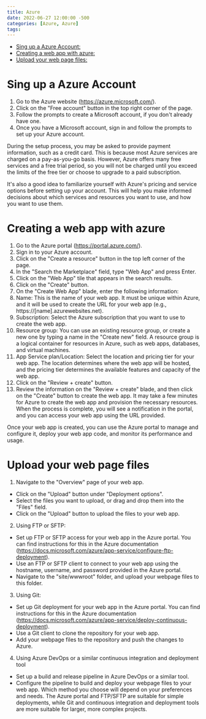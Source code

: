 ```yaml
---
title: Azure
date: 2022-06-27 12:00:00 -500
categories: [Azure, Azure]
tags: 
---
```


<!-- # Table of Contents
- [Set Up with azure account](#Sign Up With a Account)
- [Creating-web-app-with-azure]
- [Upload-you-web-page-files]
- [Configure your web app settings]
- [view your web page] -->

- [Sing up a Azure Account:](#sing-up-a-azure-account)
- [Creating a web app with azure:](#creating-a-web-app-with-azure)
- [Upload your web page files:](#upload-your-web-page-files)

# Sing up a Azure Account

1. Go to the Azure website (https://azure.microsoft.com/).
2. Click on the "Free account" button in the top right corner of the page.
3. Follow the prompts to create a Microsoft account, if you don't already have one.
4. Once you have a Microsoft account, sign in and follow the prompts to set up your Azure account.
 
 During the setup process, you may be asked to provide payment information, such as a credit card. This is because most Azure services are charged on a pay-as-you-go basis. However, Azure offers many free services and a free trial period, so you will not be charged until you exceed the limits of the free tier or choose to upgrade to a paid subscription.

It's also a good idea to familiarize yourself with Azure's pricing and service options before setting up your account. This will help you make informed decisions about which services and resources you want to use, and how you want to use them.


# Creating a web app with azure

1. Go to the Azure portal (https://portal.azure.com/).
2. Sign in to your Azure account.
3. Click on the "Create a resource" button in the top left corner of the page.
4. In the "Search the Marketplace" field, type "Web App" and press Enter.
5. Click on the "Web App" tile that appears in the search results.
6. Click on the "Create" button.
7. On the "Create Web App" blade, enter the following information:
8. Name: This is the name of your web app. It must be unique within Azure, and it will be used to create the URL for your web app (e.g., https://[name].azurewebsites.net).
9. Subscription: Select the Azure subscription that you want to use to create the web app.
10. Resource group: You can use an existing resource group, or create a new one by typing a name in the "Create new" field. A resource group is a logical container for resources in Azure, such as web apps, databases, and virtual machines.
11. App Service plan/Location: Select the location and pricing tier for your web app. The location determines where the web app will be hosted, and the pricing tier determines the available features and capacity of the web app.
12. Click on the "Review + create" button.
13. Review the information on the "Review + create" blade, and then click on the "Create" button to create the web app.
It may take a few minutes for Azure to create the web app and provision the necessary resources. When the process is complete, you will see a notification in the portal, and you can access your web app using the URL provided.

Once your web app is created, you can use the Azure portal to manage and configure it, deploy your web app code, and monitor its performance and usage.

# Upload your web page files

1. Navigate to the "Overview" page of your web app.
* Click on the "Upload" button under "Deployment options".
* Select the files you want to upload, or drag and drop them into the "Files" field.
* Click on the "Upload" button to upload the files to your web app.

2. Using FTP or SFTP:
* Set up FTP or SFTP access for your web app in the Azure portal. You can find instructions for this in the Azure documentation (https://docs.microsoft.com/azure/app-service/configure-ftp-deployment).
* Use an FTP or SFTP client to connect to your web app using the hostname, username, and password provided in the Azure portal.
* Navigate to the "site/wwwroot" folder, and upload your webpage files to this folder.

3. Using Git:
* Set up Git deployment for your web app in the Azure portal. You can find instructions for this in the Azure documentation (https://docs.microsoft.com/azure/app-service/deploy-continuous-deployment).
* Use a Git client to clone the repository for your web app.
* Add your webpage files to the repository and push the changes to Azure.

4. Using Azure DevOps or a similar continuous integration and deployment tool
* Set up a build and release pipeline in Azure DevOps or a similar tool.
* Configure the pipeline to build and deploy your webpage files to your web app.
Which method you choose will depend on your preferences and needs. The Azure portal and FTP/SFTP are suitable for simple deployments, while Git and continuous integration and deployment tools are more suitable for larger, more complex projects.
